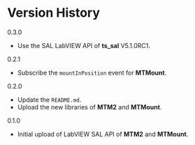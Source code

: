 # Version History

0.3.0

- Use the SAL LabVIEW API of **ts_sal** V5.1.0RC1.

0.2.1

- Subscribe the `mountInPosition` event for **MTMount**.

0.2.0

- Update the `README.md`.
- Upload the new libraries of **MTM2** and **MTMount**.

0.1.0

- Initial upload of LabVIEW SAL API of **MTM2** and **MTMount**.
